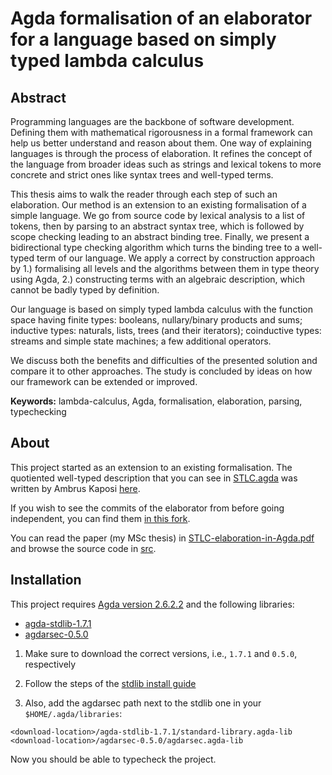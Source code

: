 # Agda formalisation of an elaborator for a language based on simply typed lambda calculus

## Abstract

Programming languages are the backbone of software development. Defining them with mathematical rigorousness in a formal framework can help us better understand and reason about them. One way of explaining languages is through the process of elaboration. It refines the concept of the language from broader ideas such as strings and lexical tokens to more concrete and strict ones like syntax trees and well-typed terms.

This thesis aims to walk the reader through each step of such an elaboration. Our method is an extension to an existing formalisation of a simple language. We go from source code by lexical analysis to a list of tokens, then by parsing to an abstract syntax tree, which is followed by scope checking leading to an abstract binding tree. Finally, we present a bidirectional type checking algorithm which turns the binding tree to a well-typed term of our language. We apply a correct by construction approach by 1.) formalising all levels and the algorithms between them in type theory using Agda, 2.) constructing terms with an algebraic description, which cannot be badly typed by definition.

Our language is based on simply typed lambda calculus with the function space having finite types: booleans, nullary/binary products and sums; inductive types: naturals, lists, trees (and their iterators); coinductive types: streams and simple state machines; a few additional operators.

We discuss both the benefits and difficulties of the presented solution and compare it to other approaches. The study is concluded by ideas on how our framework can be extended or improved.

**Keywords:** lambda-calculus, Agda, formalisation, elaboration, parsing, typechecking

## About

This project started as an extension to an existing formalisation. The quotiented well-typed description that you can see in [STLC.agda](src/STLC.agda) was written by Ambrus Kaposi [here](https://bitbucket.org/akaposi/typesystems/src/master/).

If you wish to see the commits of the elaborator from before going independent, you can find them [in this fork](https://bitbucket.org/zahoranb/typesystems/commits/).

You can read the paper (my MSc thesis) in [STLC-elaboration-in-Agda.pdf](paper/STLC-elaboration-in-Agda.pdf) and browse the source code in [src](src).

## Installation

This project requires [Agda version 2.6.2.2](https://wiki.portal.chalmers.se/agda/Main/Download) and the following libraries:

* [agda-stdlib-1.7.1](https://github.com/agda/agda-stdlib/releases)
* [agdarsec-0.5.0](https://github.com/gallais/agdarsec/releases)

1. Make sure to download the correct versions, i.e., `1.7.1` and `0.5.0`, respectively

2. Follow the steps of the [stdlib install guide](https://github.com/agda/agda-stdlib/blob/master/notes/installation-guide.md)

3. Also, add the agdarsec path next to the stdlib one in your `$HOME/.agda/libraries`:
```
<download-location>/agda-stdlib-1.7.1/standard-library.agda-lib
<download-location>/agdarsec-0.5.0/agdarsec.agda-lib
```

Now you should be able to typecheck the project.

